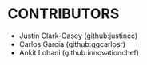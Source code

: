 # CONTRIBUTORS

* Justin Clark-Casey (github:justincc)
* Carlos Garcia (github:ggcarlosr)
* Ankit Lohani (github:innovationchef)
